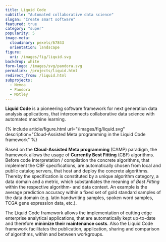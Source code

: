 ```yaml
---
title: Liquid Code
subtitle: "Automated collaborative data science"
slogan: "Create smart software"
featured: true
category: "super"
popularity: 5
image-meta:
  cloudinary: pexels/67843
  orientation: landscape
figure:
  uri: /images/fig/liquid.svg
backdrop: white
form-logo: /images/svg/pandora.svg
permalink: /projects/liquid.html
redirect_from: /liquid.html
subprojects:
  - Nemoa
  - Pandora
  - Motley
---
```


**Liquid Code** is a pioneering software framework for next generation data
analysis applications, that interconnects collaborative data science with
automated machine learning.

{% include article/figure.html url="/images/fig/liquid.svg"
  description="Cloud-Assisted Meta programming in the Liquid Code framework" %}

Based on the **Cloud-Assisted Meta programming** (CAMP) paradigm, the framework
allows the usage of **Currently Best Fitting** (CBF) algorithms. Before code
interpretation / compilation the concrete algorithms, that implement the CBF
specifications, are automatically chosen from local and public catalog servers,
that host and deploy the concrete algorithms. Thereby the specification is
constituted by a unique algorithm category, a data domain and a metric, which
substantiates the meaning of *Best Fitting* within the respective algorithm- and
data context. An example is the average prediction accuracy within a fixed set
of gold standard samples of the data domain (e.g. latin handwriting samples,
spoken word samples, TCGA gene expression data, etc.).

The Liquid Code framework allows the implementation of cutting edge enterprise
analytical applications, that are automatically kept up-to-date and therefore
**minimize their maintenance costs**. Also the Liquid Code framework facilitates
the publication, application, sharing and comparison of algorithms, within and
between workgroups.
